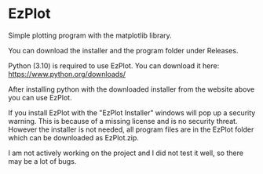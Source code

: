 # EzPlot
Simple plotting program with the matplotlib library.

You can download the installer and the program folder under Releases.

Python (3.10) is required to use EzPlot.
You can download it here: https://www.python.org/downloads/

After installing python with the downloaded installer from the website above you can use EzPlot.

If you install EzPlot with the "EzPlot Installer" windows will pop up a security warning. 
This is because of a missing license and is no security threat.
However the installer is not needed, all program files are in the EzPlot folder which can be downloaded as EzPlot.zip.

I am not actively working on the project and I did not test it well, so there may be a lot of bugs.
